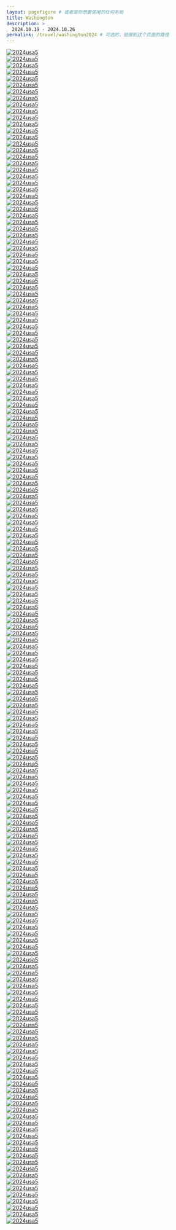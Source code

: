 ```yaml
---
layout: pagefigure # 或者是你想要使用的任何布局
title: Washington
description: >
  2024.10.19 - 2024.10.26
permalink: /travel/washington2024 # 可选的，链接到这个页面的路径
---
```


<div class="figure-grid">
<div class="figure-grid-sizer"></div>
<div class="figure-grid-item">
        <a href="https://hobbyfigure.rayleigh-lin.top/2024usa5/_RAY8441.webp" data-lightbox="roadtrip" class="image-link">
        <img class="lozad" 
             data-src="https://hobbyfigure.rayleigh-lin.top/2024usa5c/_RAY8441.webp"
             alt="2024usa5"/>
        </a>
</div>
<div class="figure-grid-item">
        <a href="https://hobbyfigure.rayleigh-lin.top/2024usa5/_RAY8465.webp" data-lightbox="roadtrip" class="image-link">
        <img class="lozad" 
             data-src="https://hobbyfigure.rayleigh-lin.top/2024usa5c/_RAY8465.webp"
             alt="2024usa5"/>
        </a>
</div>
<div class="figure-grid-item">
        <a href="https://hobbyfigure.rayleigh-lin.top/2024usa5/_RAY8468.webp" data-lightbox="roadtrip" class="image-link">
        <img class="lozad" 
             data-src="https://hobbyfigure.rayleigh-lin.top/2024usa5c/_RAY8468.webp"
             alt="2024usa5"/>
        </a>
</div>
<div class="figure-grid-item">
        <a href="https://hobbyfigure.rayleigh-lin.top/2024usa5/_RAY8469.webp" data-lightbox="roadtrip" class="image-link">
        <img class="lozad" 
             data-src="https://hobbyfigure.rayleigh-lin.top/2024usa5c/_RAY8469.webp"
             alt="2024usa5"/>
        </a>
</div>
<div class="figure-grid-item">
        <a href="https://hobbyfigure.rayleigh-lin.top/2024usa5/_RAY8487.webp" data-lightbox="roadtrip" class="image-link">
        <img class="lozad" 
             data-src="https://hobbyfigure.rayleigh-lin.top/2024usa5c/_RAY8487.webp"
             alt="2024usa5"/>
        </a>
</div>
<div class="figure-grid-item">
        <a href="https://hobbyfigure.rayleigh-lin.top/2024usa5/_RAY8491.webp" data-lightbox="roadtrip" class="image-link">
        <img class="lozad" 
             data-src="https://hobbyfigure.rayleigh-lin.top/2024usa5c/_RAY8491.webp"
             alt="2024usa5"/>
        </a>
</div>
<div class="figure-grid-item">
        <a href="https://hobbyfigure.rayleigh-lin.top/2024usa5/_RAY8496.webp" data-lightbox="roadtrip" class="image-link">
        <img class="lozad" 
             data-src="https://hobbyfigure.rayleigh-lin.top/2024usa5c/_RAY8496.webp"
             alt="2024usa5"/>
        </a>
</div>
<div class="figure-grid-item">
        <a href="https://hobbyfigure.rayleigh-lin.top/2024usa5/_RAY8509.webp" data-lightbox="roadtrip" class="image-link">
        <img class="lozad" 
             data-src="https://hobbyfigure.rayleigh-lin.top/2024usa5c/_RAY8509.webp"
             alt="2024usa5"/>
        </a>
</div>
<div class="figure-grid-item">
        <a href="https://hobbyfigure.rayleigh-lin.top/2024usa5/_RAY8521.webp" data-lightbox="roadtrip" class="image-link">
        <img class="lozad" 
             data-src="https://hobbyfigure.rayleigh-lin.top/2024usa5c/_RAY8521.webp"
             alt="2024usa5"/>
        </a>
</div>
<div class="figure-grid-item">
        <a href="https://hobbyfigure.rayleigh-lin.top/2024usa5/_RAY8522.webp" data-lightbox="roadtrip" class="image-link">
        <img class="lozad" 
             data-src="https://hobbyfigure.rayleigh-lin.top/2024usa5c/_RAY8522.webp"
             alt="2024usa5"/>
        </a>
</div>
<div class="figure-grid-item">
        <a href="https://hobbyfigure.rayleigh-lin.top/2024usa5/_RAY8531.webp" data-lightbox="roadtrip" class="image-link">
        <img class="lozad" 
             data-src="https://hobbyfigure.rayleigh-lin.top/2024usa5c/_RAY8531.webp"
             alt="2024usa5"/>
        </a>
</div>
<div class="figure-grid-item">
        <a href="https://hobbyfigure.rayleigh-lin.top/2024usa5/_RAY8539.webp" data-lightbox="roadtrip" class="image-link">
        <img class="lozad" 
             data-src="https://hobbyfigure.rayleigh-lin.top/2024usa5c/_RAY8539.webp"
             alt="2024usa5"/>
        </a>
</div>
<div class="figure-grid-item">
        <a href="https://hobbyfigure.rayleigh-lin.top/2024usa5/_RAY8540.webp" data-lightbox="roadtrip" class="image-link">
        <img class="lozad" 
             data-src="https://hobbyfigure.rayleigh-lin.top/2024usa5c/_RAY8540.webp"
             alt="2024usa5"/>
        </a>
</div>
<div class="figure-grid-item">
        <a href="https://hobbyfigure.rayleigh-lin.top/2024usa5/_RAY8548.webp" data-lightbox="roadtrip" class="image-link">
        <img class="lozad" 
             data-src="https://hobbyfigure.rayleigh-lin.top/2024usa5c/_RAY8548.webp"
             alt="2024usa5"/>
        </a>
</div>
<div class="figure-grid-item">
        <a href="https://hobbyfigure.rayleigh-lin.top/2024usa5/_RAY8556.webp" data-lightbox="roadtrip" class="image-link">
        <img class="lozad" 
             data-src="https://hobbyfigure.rayleigh-lin.top/2024usa5c/_RAY8556.webp"
             alt="2024usa5"/>
        </a>
</div>
<div class="figure-grid-item">
        <a href="https://hobbyfigure.rayleigh-lin.top/2024usa5/_RAY8558.webp" data-lightbox="roadtrip" class="image-link">
        <img class="lozad" 
             data-src="https://hobbyfigure.rayleigh-lin.top/2024usa5c/_RAY8558.webp"
             alt="2024usa5"/>
        </a>
</div>
<div class="figure-grid-item">
        <a href="https://hobbyfigure.rayleigh-lin.top/2024usa5/_RAY8562.webp" data-lightbox="roadtrip" class="image-link">
        <img class="lozad" 
             data-src="https://hobbyfigure.rayleigh-lin.top/2024usa5c/_RAY8562.webp"
             alt="2024usa5"/>
        </a>
</div>
<div class="figure-grid-item">
        <a href="https://hobbyfigure.rayleigh-lin.top/2024usa5/_RAY8573.webp" data-lightbox="roadtrip" class="image-link">
        <img class="lozad" 
             data-src="https://hobbyfigure.rayleigh-lin.top/2024usa5c/_RAY8573.webp"
             alt="2024usa5"/>
        </a>
</div>
<div class="figure-grid-item">
        <a href="https://hobbyfigure.rayleigh-lin.top/2024usa5/_RAY8589.webp" data-lightbox="roadtrip" class="image-link">
        <img class="lozad" 
             data-src="https://hobbyfigure.rayleigh-lin.top/2024usa5c/_RAY8589.webp"
             alt="2024usa5"/>
        </a>
</div>
<div class="figure-grid-item">
        <a href="https://hobbyfigure.rayleigh-lin.top/2024usa5/_RAY8592.webp" data-lightbox="roadtrip" class="image-link">
        <img class="lozad" 
             data-src="https://hobbyfigure.rayleigh-lin.top/2024usa5c/_RAY8592.webp"
             alt="2024usa5"/>
        </a>
</div>
<div class="figure-grid-item">
        <a href="https://hobbyfigure.rayleigh-lin.top/2024usa5/_RAY8598.webp" data-lightbox="roadtrip" class="image-link">
        <img class="lozad" 
             data-src="https://hobbyfigure.rayleigh-lin.top/2024usa5c/_RAY8598.webp"
             alt="2024usa5"/>
        </a>
</div>
<div class="figure-grid-item">
        <a href="https://hobbyfigure.rayleigh-lin.top/2024usa5/_RAY8599.webp" data-lightbox="roadtrip" class="image-link">
        <img class="lozad" 
             data-src="https://hobbyfigure.rayleigh-lin.top/2024usa5c/_RAY8599.webp"
             alt="2024usa5"/>
        </a>
</div>
<div class="figure-grid-item">
        <a href="https://hobbyfigure.rayleigh-lin.top/2024usa5/_RAY8603.webp" data-lightbox="roadtrip" class="image-link">
        <img class="lozad" 
             data-src="https://hobbyfigure.rayleigh-lin.top/2024usa5c/_RAY8603.webp"
             alt="2024usa5"/>
        </a>
</div>
<div class="figure-grid-item">
        <a href="https://hobbyfigure.rayleigh-lin.top/2024usa5/_RAY8607.webp" data-lightbox="roadtrip" class="image-link">
        <img class="lozad" 
             data-src="https://hobbyfigure.rayleigh-lin.top/2024usa5c/_RAY8607.webp"
             alt="2024usa5"/>
        </a>
</div>
<div class="figure-grid-item">
        <a href="https://hobbyfigure.rayleigh-lin.top/2024usa5/_RAY8610.webp" data-lightbox="roadtrip" class="image-link">
        <img class="lozad" 
             data-src="https://hobbyfigure.rayleigh-lin.top/2024usa5c/_RAY8610.webp"
             alt="2024usa5"/>
        </a>
</div>
<div class="figure-grid-item">
        <a href="https://hobbyfigure.rayleigh-lin.top/2024usa5/_RAY8615.webp" data-lightbox="roadtrip" class="image-link">
        <img class="lozad" 
             data-src="https://hobbyfigure.rayleigh-lin.top/2024usa5c/_RAY8615.webp"
             alt="2024usa5"/>
        </a>
</div>
<div class="figure-grid-item">
        <a href="https://hobbyfigure.rayleigh-lin.top/2024usa5/_RAY8623.webp" data-lightbox="roadtrip" class="image-link">
        <img class="lozad" 
             data-src="https://hobbyfigure.rayleigh-lin.top/2024usa5c/_RAY8623.webp"
             alt="2024usa5"/>
        </a>
</div>
<div class="figure-grid-item">
        <a href="https://hobbyfigure.rayleigh-lin.top/2024usa5/_RAY8626.webp" data-lightbox="roadtrip" class="image-link">
        <img class="lozad" 
             data-src="https://hobbyfigure.rayleigh-lin.top/2024usa5c/_RAY8626.webp"
             alt="2024usa5"/>
        </a>
</div>
<div class="figure-grid-item">
        <a href="https://hobbyfigure.rayleigh-lin.top/2024usa5/_RAY8633.webp" data-lightbox="roadtrip" class="image-link">
        <img class="lozad" 
             data-src="https://hobbyfigure.rayleigh-lin.top/2024usa5c/_RAY8633.webp"
             alt="2024usa5"/>
        </a>
</div>
<div class="figure-grid-item">
        <a href="https://hobbyfigure.rayleigh-lin.top/2024usa5/_RAY8640.webp" data-lightbox="roadtrip" class="image-link">
        <img class="lozad" 
             data-src="https://hobbyfigure.rayleigh-lin.top/2024usa5c/_RAY8640.webp"
             alt="2024usa5"/>
        </a>
</div>
<div class="figure-grid-item">
        <a href="https://hobbyfigure.rayleigh-lin.top/2024usa5/_RAY8649.webp" data-lightbox="roadtrip" class="image-link">
        <img class="lozad" 
             data-src="https://hobbyfigure.rayleigh-lin.top/2024usa5c/_RAY8649.webp"
             alt="2024usa5"/>
        </a>
</div>
<div class="figure-grid-item">
        <a href="https://hobbyfigure.rayleigh-lin.top/2024usa5/_RAY8654.webp" data-lightbox="roadtrip" class="image-link">
        <img class="lozad" 
             data-src="https://hobbyfigure.rayleigh-lin.top/2024usa5c/_RAY8654.webp"
             alt="2024usa5"/>
        </a>
</div>
<div class="figure-grid-item">
        <a href="https://hobbyfigure.rayleigh-lin.top/2024usa5/_RAY8660.webp" data-lightbox="roadtrip" class="image-link">
        <img class="lozad" 
             data-src="https://hobbyfigure.rayleigh-lin.top/2024usa5c/_RAY8660.webp"
             alt="2024usa5"/>
        </a>
</div>
<div class="figure-grid-item">
        <a href="https://hobbyfigure.rayleigh-lin.top/2024usa5/_RAY8662.webp" data-lightbox="roadtrip" class="image-link">
        <img class="lozad" 
             data-src="https://hobbyfigure.rayleigh-lin.top/2024usa5c/_RAY8662.webp"
             alt="2024usa5"/>
        </a>
</div>
<div class="figure-grid-item">
        <a href="https://hobbyfigure.rayleigh-lin.top/2024usa5/_RAY8664.webp" data-lightbox="roadtrip" class="image-link">
        <img class="lozad" 
             data-src="https://hobbyfigure.rayleigh-lin.top/2024usa5c/_RAY8664.webp"
             alt="2024usa5"/>
        </a>
</div>
<div class="figure-grid-item">
        <a href="https://hobbyfigure.rayleigh-lin.top/2024usa5/_RAY8666.webp" data-lightbox="roadtrip" class="image-link">
        <img class="lozad" 
             data-src="https://hobbyfigure.rayleigh-lin.top/2024usa5c/_RAY8666.webp"
             alt="2024usa5"/>
        </a>
</div>
<div class="figure-grid-item">
        <a href="https://hobbyfigure.rayleigh-lin.top/2024usa5/_RAY8670.webp" data-lightbox="roadtrip" class="image-link">
        <img class="lozad" 
             data-src="https://hobbyfigure.rayleigh-lin.top/2024usa5c/_RAY8670.webp"
             alt="2024usa5"/>
        </a>
</div>
<div class="figure-grid-item">
        <a href="https://hobbyfigure.rayleigh-lin.top/2024usa5/_RAY8673.webp" data-lightbox="roadtrip" class="image-link">
        <img class="lozad" 
             data-src="https://hobbyfigure.rayleigh-lin.top/2024usa5c/_RAY8673.webp"
             alt="2024usa5"/>
        </a>
</div>
<div class="figure-grid-item">
        <a href="https://hobbyfigure.rayleigh-lin.top/2024usa5/_RAY8686.webp" data-lightbox="roadtrip" class="image-link">
        <img class="lozad" 
             data-src="https://hobbyfigure.rayleigh-lin.top/2024usa5c/_RAY8686.webp"
             alt="2024usa5"/>
        </a>
</div>
<div class="figure-grid-item">
        <a href="https://hobbyfigure.rayleigh-lin.top/2024usa5/_RAY8687-HDR.webp" data-lightbox="roadtrip" class="image-link">
        <img class="lozad" 
             data-src="https://hobbyfigure.rayleigh-lin.top/2024usa5c/_RAY8687-HDR.webp"
             alt="2024usa5"/>
        </a>
</div>
<div class="figure-grid-item">
        <a href="https://hobbyfigure.rayleigh-lin.top/2024usa5/_RAY8693-HDR.webp" data-lightbox="roadtrip" class="image-link">
        <img class="lozad" 
             data-src="https://hobbyfigure.rayleigh-lin.top/2024usa5c/_RAY8693-HDR.webp"
             alt="2024usa5"/>
        </a>
</div>
<div class="figure-grid-item">
        <a href="https://hobbyfigure.rayleigh-lin.top/2024usa5/_RAY8697.webp" data-lightbox="roadtrip" class="image-link">
        <img class="lozad" 
             data-src="https://hobbyfigure.rayleigh-lin.top/2024usa5c/_RAY8697.webp"
             alt="2024usa5"/>
        </a>
</div>
<div class="figure-grid-item">
        <a href="https://hobbyfigure.rayleigh-lin.top/2024usa5/_RAY8700.webp" data-lightbox="roadtrip" class="image-link">
        <img class="lozad" 
             data-src="https://hobbyfigure.rayleigh-lin.top/2024usa5c/_RAY8700.webp"
             alt="2024usa5"/>
        </a>
</div>
<div class="figure-grid-item">
        <a href="https://hobbyfigure.rayleigh-lin.top/2024usa5/_RAY8707.webp" data-lightbox="roadtrip" class="image-link">
        <img class="lozad" 
             data-src="https://hobbyfigure.rayleigh-lin.top/2024usa5c/_RAY8707.webp"
             alt="2024usa5"/>
        </a>
</div>
<div class="figure-grid-item">
        <a href="https://hobbyfigure.rayleigh-lin.top/2024usa5/_RAY8714.webp" data-lightbox="roadtrip" class="image-link">
        <img class="lozad" 
             data-src="https://hobbyfigure.rayleigh-lin.top/2024usa5c/_RAY8714.webp"
             alt="2024usa5"/>
        </a>
</div>
<div class="figure-grid-item">
        <a href="https://hobbyfigure.rayleigh-lin.top/2024usa5/_RAY8716.webp" data-lightbox="roadtrip" class="image-link">
        <img class="lozad" 
             data-src="https://hobbyfigure.rayleigh-lin.top/2024usa5c/_RAY8716.webp"
             alt="2024usa5"/>
        </a>
</div>
<div class="figure-grid-item">
        <a href="https://hobbyfigure.rayleigh-lin.top/2024usa5/_RAY8721.webp" data-lightbox="roadtrip" class="image-link">
        <img class="lozad" 
             data-src="https://hobbyfigure.rayleigh-lin.top/2024usa5c/_RAY8721.webp"
             alt="2024usa5"/>
        </a>
</div>
<div class="figure-grid-item">
        <a href="https://hobbyfigure.rayleigh-lin.top/2024usa5/_RAY8725.webp" data-lightbox="roadtrip" class="image-link">
        <img class="lozad" 
             data-src="https://hobbyfigure.rayleigh-lin.top/2024usa5c/_RAY8725.webp"
             alt="2024usa5"/>
        </a>
</div>
<div class="figure-grid-item">
        <a href="https://hobbyfigure.rayleigh-lin.top/2024usa5/_RAY8727-HDR.webp" data-lightbox="roadtrip" class="image-link">
        <img class="lozad" 
             data-src="https://hobbyfigure.rayleigh-lin.top/2024usa5c/_RAY8727-HDR.webp"
             alt="2024usa5"/>
        </a>
</div>
<div class="figure-grid-item">
        <a href="https://hobbyfigure.rayleigh-lin.top/2024usa5/_RAY8733.webp" data-lightbox="roadtrip" class="image-link">
        <img class="lozad" 
             data-src="https://hobbyfigure.rayleigh-lin.top/2024usa5c/_RAY8733.webp"
             alt="2024usa5"/>
        </a>
</div>
<div class="figure-grid-item">
        <a href="https://hobbyfigure.rayleigh-lin.top/2024usa5/_RAY8737.webp" data-lightbox="roadtrip" class="image-link">
        <img class="lozad" 
             data-src="https://hobbyfigure.rayleigh-lin.top/2024usa5c/_RAY8737.webp"
             alt="2024usa5"/>
        </a>
</div>
<div class="figure-grid-item">
        <a href="https://hobbyfigure.rayleigh-lin.top/2024usa5/_RAY8747.webp" data-lightbox="roadtrip" class="image-link">
        <img class="lozad" 
             data-src="https://hobbyfigure.rayleigh-lin.top/2024usa5c/_RAY8747.webp"
             alt="2024usa5"/>
        </a>
</div>
<div class="figure-grid-item">
        <a href="https://hobbyfigure.rayleigh-lin.top/2024usa5/_RAY8751.webp" data-lightbox="roadtrip" class="image-link">
        <img class="lozad" 
             data-src="https://hobbyfigure.rayleigh-lin.top/2024usa5c/_RAY8751.webp"
             alt="2024usa5"/>
        </a>
</div>
<div class="figure-grid-item">
        <a href="https://hobbyfigure.rayleigh-lin.top/2024usa5/_RAY8769.webp" data-lightbox="roadtrip" class="image-link">
        <img class="lozad" 
             data-src="https://hobbyfigure.rayleigh-lin.top/2024usa5c/_RAY8769.webp"
             alt="2024usa5"/>
        </a>
</div>
<div class="figure-grid-item">
        <a href="https://hobbyfigure.rayleigh-lin.top/2024usa5/_RAY8771.webp" data-lightbox="roadtrip" class="image-link">
        <img class="lozad" 
             data-src="https://hobbyfigure.rayleigh-lin.top/2024usa5c/_RAY8771.webp"
             alt="2024usa5"/>
        </a>
</div>
<div class="figure-grid-item">
        <a href="https://hobbyfigure.rayleigh-lin.top/2024usa5/_RAY8785-HDR.webp" data-lightbox="roadtrip" class="image-link">
        <img class="lozad" 
             data-src="https://hobbyfigure.rayleigh-lin.top/2024usa5c/_RAY8785-HDR.webp"
             alt="2024usa5"/>
        </a>
</div>
<div class="figure-grid-item">
        <a href="https://hobbyfigure.rayleigh-lin.top/2024usa5/_RAY8788-HDR.webp" data-lightbox="roadtrip" class="image-link">
        <img class="lozad" 
             data-src="https://hobbyfigure.rayleigh-lin.top/2024usa5c/_RAY8788-HDR.webp"
             alt="2024usa5"/>
        </a>
</div>
<div class="figure-grid-item">
        <a href="https://hobbyfigure.rayleigh-lin.top/2024usa5/_RAY8797.webp" data-lightbox="roadtrip" class="image-link">
        <img class="lozad" 
             data-src="https://hobbyfigure.rayleigh-lin.top/2024usa5c/_RAY8797.webp"
             alt="2024usa5"/>
        </a>
</div>
<div class="figure-grid-item">
        <a href="https://hobbyfigure.rayleigh-lin.top/2024usa5/_RAY8803.webp" data-lightbox="roadtrip" class="image-link">
        <img class="lozad" 
             data-src="https://hobbyfigure.rayleigh-lin.top/2024usa5c/_RAY8803.webp"
             alt="2024usa5"/>
        </a>
</div>
<div class="figure-grid-item">
        <a href="https://hobbyfigure.rayleigh-lin.top/2024usa5/_RAY8807.webp" data-lightbox="roadtrip" class="image-link">
        <img class="lozad" 
             data-src="https://hobbyfigure.rayleigh-lin.top/2024usa5c/_RAY8807.webp"
             alt="2024usa5"/>
        </a>
</div>
<div class="figure-grid-item">
        <a href="https://hobbyfigure.rayleigh-lin.top/2024usa5/_RAY8809.webp" data-lightbox="roadtrip" class="image-link">
        <img class="lozad" 
             data-src="https://hobbyfigure.rayleigh-lin.top/2024usa5c/_RAY8809.webp"
             alt="2024usa5"/>
        </a>
</div>
<div class="figure-grid-item">
        <a href="https://hobbyfigure.rayleigh-lin.top/2024usa5/_RAY8812.webp" data-lightbox="roadtrip" class="image-link">
        <img class="lozad" 
             data-src="https://hobbyfigure.rayleigh-lin.top/2024usa5c/_RAY8812.webp"
             alt="2024usa5"/>
        </a>
</div>
<div class="figure-grid-item">
        <a href="https://hobbyfigure.rayleigh-lin.top/2024usa5/_RAY8823.webp" data-lightbox="roadtrip" class="image-link">
        <img class="lozad" 
             data-src="https://hobbyfigure.rayleigh-lin.top/2024usa5c/_RAY8823.webp"
             alt="2024usa5"/>
        </a>
</div>
<div class="figure-grid-item">
        <a href="https://hobbyfigure.rayleigh-lin.top/2024usa5/_RAY8824.webp" data-lightbox="roadtrip" class="image-link">
        <img class="lozad" 
             data-src="https://hobbyfigure.rayleigh-lin.top/2024usa5c/_RAY8824.webp"
             alt="2024usa5"/>
        </a>
</div>
<div class="figure-grid-item">
        <a href="https://hobbyfigure.rayleigh-lin.top/2024usa5/_RAY8826.webp" data-lightbox="roadtrip" class="image-link">
        <img class="lozad" 
             data-src="https://hobbyfigure.rayleigh-lin.top/2024usa5c/_RAY8826.webp"
             alt="2024usa5"/>
        </a>
</div>
<div class="figure-grid-item">
        <a href="https://hobbyfigure.rayleigh-lin.top/2024usa5/_RAY8829.webp" data-lightbox="roadtrip" class="image-link">
        <img class="lozad" 
             data-src="https://hobbyfigure.rayleigh-lin.top/2024usa5c/_RAY8829.webp"
             alt="2024usa5"/>
        </a>
</div>
<div class="figure-grid-item">
        <a href="https://hobbyfigure.rayleigh-lin.top/2024usa5/_RAY8830.webp" data-lightbox="roadtrip" class="image-link">
        <img class="lozad" 
             data-src="https://hobbyfigure.rayleigh-lin.top/2024usa5c/_RAY8830.webp"
             alt="2024usa5"/>
        </a>
</div>
<div class="figure-grid-item">
        <a href="https://hobbyfigure.rayleigh-lin.top/2024usa5/_RAY8832.webp" data-lightbox="roadtrip" class="image-link">
        <img class="lozad" 
             data-src="https://hobbyfigure.rayleigh-lin.top/2024usa5c/_RAY8832.webp"
             alt="2024usa5"/>
        </a>
</div>
<div class="figure-grid-item">
        <a href="https://hobbyfigure.rayleigh-lin.top/2024usa5/_RAY8836.webp" data-lightbox="roadtrip" class="image-link">
        <img class="lozad" 
             data-src="https://hobbyfigure.rayleigh-lin.top/2024usa5c/_RAY8836.webp"
             alt="2024usa5"/>
        </a>
</div>
<div class="figure-grid-item">
        <a href="https://hobbyfigure.rayleigh-lin.top/2024usa5/_RAY8841.webp" data-lightbox="roadtrip" class="image-link">
        <img class="lozad" 
             data-src="https://hobbyfigure.rayleigh-lin.top/2024usa5c/_RAY8841.webp"
             alt="2024usa5"/>
        </a>
</div>
<div class="figure-grid-item">
        <a href="https://hobbyfigure.rayleigh-lin.top/2024usa5/_RAY8845.webp" data-lightbox="roadtrip" class="image-link">
        <img class="lozad" 
             data-src="https://hobbyfigure.rayleigh-lin.top/2024usa5c/_RAY8845.webp"
             alt="2024usa5"/>
        </a>
</div>
<div class="figure-grid-item">
        <a href="https://hobbyfigure.rayleigh-lin.top/2024usa5/_RAY8848.webp" data-lightbox="roadtrip" class="image-link">
        <img class="lozad" 
             data-src="https://hobbyfigure.rayleigh-lin.top/2024usa5c/_RAY8848.webp"
             alt="2024usa5"/>
        </a>
</div>
<div class="figure-grid-item">
        <a href="https://hobbyfigure.rayleigh-lin.top/2024usa5/_RAY8852.webp" data-lightbox="roadtrip" class="image-link">
        <img class="lozad" 
             data-src="https://hobbyfigure.rayleigh-lin.top/2024usa5c/_RAY8852.webp"
             alt="2024usa5"/>
        </a>
</div>
<div class="figure-grid-item">
        <a href="https://hobbyfigure.rayleigh-lin.top/2024usa5/_RAY8856.webp" data-lightbox="roadtrip" class="image-link">
        <img class="lozad" 
             data-src="https://hobbyfigure.rayleigh-lin.top/2024usa5c/_RAY8856.webp"
             alt="2024usa5"/>
        </a>
</div>
<div class="figure-grid-item">
        <a href="https://hobbyfigure.rayleigh-lin.top/2024usa5/_RAY8864.webp" data-lightbox="roadtrip" class="image-link">
        <img class="lozad" 
             data-src="https://hobbyfigure.rayleigh-lin.top/2024usa5c/_RAY8864.webp"
             alt="2024usa5"/>
        </a>
</div>
<div class="figure-grid-item">
        <a href="https://hobbyfigure.rayleigh-lin.top/2024usa5/_RAY8870.webp" data-lightbox="roadtrip" class="image-link">
        <img class="lozad" 
             data-src="https://hobbyfigure.rayleigh-lin.top/2024usa5c/_RAY8870.webp"
             alt="2024usa5"/>
        </a>
</div>
<div class="figure-grid-item">
        <a href="https://hobbyfigure.rayleigh-lin.top/2024usa5/_RAY8878.webp" data-lightbox="roadtrip" class="image-link">
        <img class="lozad" 
             data-src="https://hobbyfigure.rayleigh-lin.top/2024usa5c/_RAY8878.webp"
             alt="2024usa5"/>
        </a>
</div>
<div class="figure-grid-item">
        <a href="https://hobbyfigure.rayleigh-lin.top/2024usa5/_RAY8880.webp" data-lightbox="roadtrip" class="image-link">
        <img class="lozad" 
             data-src="https://hobbyfigure.rayleigh-lin.top/2024usa5c/_RAY8880.webp"
             alt="2024usa5"/>
        </a>
</div>
<div class="figure-grid-item">
        <a href="https://hobbyfigure.rayleigh-lin.top/2024usa5/_RAY8882.webp" data-lightbox="roadtrip" class="image-link">
        <img class="lozad" 
             data-src="https://hobbyfigure.rayleigh-lin.top/2024usa5c/_RAY8882.webp"
             alt="2024usa5"/>
        </a>
</div>
<div class="figure-grid-item">
        <a href="https://hobbyfigure.rayleigh-lin.top/2024usa5/_RAY8883.webp" data-lightbox="roadtrip" class="image-link">
        <img class="lozad" 
             data-src="https://hobbyfigure.rayleigh-lin.top/2024usa5c/_RAY8883.webp"
             alt="2024usa5"/>
        </a>
</div>
<div class="figure-grid-item">
        <a href="https://hobbyfigure.rayleigh-lin.top/2024usa5/_RAY8885.webp" data-lightbox="roadtrip" class="image-link">
        <img class="lozad" 
             data-src="https://hobbyfigure.rayleigh-lin.top/2024usa5c/_RAY8885.webp"
             alt="2024usa5"/>
        </a>
</div>
<div class="figure-grid-item">
        <a href="https://hobbyfigure.rayleigh-lin.top/2024usa5/_RAY8887.webp" data-lightbox="roadtrip" class="image-link">
        <img class="lozad" 
             data-src="https://hobbyfigure.rayleigh-lin.top/2024usa5c/_RAY8887.webp"
             alt="2024usa5"/>
        </a>
</div>
<div class="figure-grid-item">
        <a href="https://hobbyfigure.rayleigh-lin.top/2024usa5/_RAY8889.webp" data-lightbox="roadtrip" class="image-link">
        <img class="lozad" 
             data-src="https://hobbyfigure.rayleigh-lin.top/2024usa5c/_RAY8889.webp"
             alt="2024usa5"/>
        </a>
</div>
<div class="figure-grid-item">
        <a href="https://hobbyfigure.rayleigh-lin.top/2024usa5/_RAY8893.webp" data-lightbox="roadtrip" class="image-link">
        <img class="lozad" 
             data-src="https://hobbyfigure.rayleigh-lin.top/2024usa5c/_RAY8893.webp"
             alt="2024usa5"/>
        </a>
</div>
<div class="figure-grid-item">
        <a href="https://hobbyfigure.rayleigh-lin.top/2024usa5/_RAY8899.webp" data-lightbox="roadtrip" class="image-link">
        <img class="lozad" 
             data-src="https://hobbyfigure.rayleigh-lin.top/2024usa5c/_RAY8899.webp"
             alt="2024usa5"/>
        </a>
</div>
<div class="figure-grid-item">
        <a href="https://hobbyfigure.rayleigh-lin.top/2024usa5/_RAY8901.webp" data-lightbox="roadtrip" class="image-link">
        <img class="lozad" 
             data-src="https://hobbyfigure.rayleigh-lin.top/2024usa5c/_RAY8901.webp"
             alt="2024usa5"/>
        </a>
</div>
<div class="figure-grid-item">
        <a href="https://hobbyfigure.rayleigh-lin.top/2024usa5/_RAY8909.webp" data-lightbox="roadtrip" class="image-link">
        <img class="lozad" 
             data-src="https://hobbyfigure.rayleigh-lin.top/2024usa5c/_RAY8909.webp"
             alt="2024usa5"/>
        </a>
</div>
<div class="figure-grid-item">
        <a href="https://hobbyfigure.rayleigh-lin.top/2024usa5/_RAY8912.webp" data-lightbox="roadtrip" class="image-link">
        <img class="lozad" 
             data-src="https://hobbyfigure.rayleigh-lin.top/2024usa5c/_RAY8912.webp"
             alt="2024usa5"/>
        </a>
</div>
<div class="figure-grid-item">
        <a href="https://hobbyfigure.rayleigh-lin.top/2024usa5/_RAY8916.webp" data-lightbox="roadtrip" class="image-link">
        <img class="lozad" 
             data-src="https://hobbyfigure.rayleigh-lin.top/2024usa5c/_RAY8916.webp"
             alt="2024usa5"/>
        </a>
</div>
<div class="figure-grid-item">
        <a href="https://hobbyfigure.rayleigh-lin.top/2024usa5/_RAY8931.webp" data-lightbox="roadtrip" class="image-link">
        <img class="lozad" 
             data-src="https://hobbyfigure.rayleigh-lin.top/2024usa5c/_RAY8931.webp"
             alt="2024usa5"/>
        </a>
</div>
<div class="figure-grid-item">
        <a href="https://hobbyfigure.rayleigh-lin.top/2024usa5/_RAY8933.webp" data-lightbox="roadtrip" class="image-link">
        <img class="lozad" 
             data-src="https://hobbyfigure.rayleigh-lin.top/2024usa5c/_RAY8933.webp"
             alt="2024usa5"/>
        </a>
</div>
<div class="figure-grid-item">
        <a href="https://hobbyfigure.rayleigh-lin.top/2024usa5/_RAY8940.webp" data-lightbox="roadtrip" class="image-link">
        <img class="lozad" 
             data-src="https://hobbyfigure.rayleigh-lin.top/2024usa5c/_RAY8940.webp"
             alt="2024usa5"/>
        </a>
</div>
<div class="figure-grid-item">
        <a href="https://hobbyfigure.rayleigh-lin.top/2024usa5/_RAY8944.webp" data-lightbox="roadtrip" class="image-link">
        <img class="lozad" 
             data-src="https://hobbyfigure.rayleigh-lin.top/2024usa5c/_RAY8944.webp"
             alt="2024usa5"/>
        </a>
</div>
<div class="figure-grid-item">
        <a href="https://hobbyfigure.rayleigh-lin.top/2024usa5/_RAY8955.webp" data-lightbox="roadtrip" class="image-link">
        <img class="lozad" 
             data-src="https://hobbyfigure.rayleigh-lin.top/2024usa5c/_RAY8955.webp"
             alt="2024usa5"/>
        </a>
</div>
<div class="figure-grid-item">
        <a href="https://hobbyfigure.rayleigh-lin.top/2024usa5/_RAY8956-HDR.webp" data-lightbox="roadtrip" class="image-link">
        <img class="lozad" 
             data-src="https://hobbyfigure.rayleigh-lin.top/2024usa5c/_RAY8956-HDR.webp"
             alt="2024usa5"/>
        </a>
</div>
<div class="figure-grid-item">
        <a href="https://hobbyfigure.rayleigh-lin.top/2024usa5/_RAY8959-HDR.webp" data-lightbox="roadtrip" class="image-link">
        <img class="lozad" 
             data-src="https://hobbyfigure.rayleigh-lin.top/2024usa5c/_RAY8959-HDR.webp"
             alt="2024usa5"/>
        </a>
</div>
<div class="figure-grid-item">
        <a href="https://hobbyfigure.rayleigh-lin.top/2024usa5/_RAY8962-HDR.webp" data-lightbox="roadtrip" class="image-link">
        <img class="lozad" 
             data-src="https://hobbyfigure.rayleigh-lin.top/2024usa5c/_RAY8962-HDR.webp"
             alt="2024usa5"/>
        </a>
</div>
<div class="figure-grid-item">
        <a href="https://hobbyfigure.rayleigh-lin.top/2024usa5/_RAY8985.webp" data-lightbox="roadtrip" class="image-link">
        <img class="lozad" 
             data-src="https://hobbyfigure.rayleigh-lin.top/2024usa5c/_RAY8985.webp"
             alt="2024usa5"/>
        </a>
</div>
<div class="figure-grid-item">
        <a href="https://hobbyfigure.rayleigh-lin.top/2024usa5/_RAY8990.webp" data-lightbox="roadtrip" class="image-link">
        <img class="lozad" 
             data-src="https://hobbyfigure.rayleigh-lin.top/2024usa5c/_RAY8990.webp"
             alt="2024usa5"/>
        </a>
</div>
<div class="figure-grid-item">
        <a href="https://hobbyfigure.rayleigh-lin.top/2024usa5/_RAY8991.webp" data-lightbox="roadtrip" class="image-link">
        <img class="lozad" 
             data-src="https://hobbyfigure.rayleigh-lin.top/2024usa5c/_RAY8991.webp"
             alt="2024usa5"/>
        </a>
</div>
<div class="figure-grid-item">
        <a href="https://hobbyfigure.rayleigh-lin.top/2024usa5/_RAY8996.webp" data-lightbox="roadtrip" class="image-link">
        <img class="lozad" 
             data-src="https://hobbyfigure.rayleigh-lin.top/2024usa5c/_RAY8996.webp"
             alt="2024usa5"/>
        </a>
</div>
<div class="figure-grid-item">
        <a href="https://hobbyfigure.rayleigh-lin.top/2024usa5/_RAY8999.webp" data-lightbox="roadtrip" class="image-link">
        <img class="lozad" 
             data-src="https://hobbyfigure.rayleigh-lin.top/2024usa5c/_RAY8999.webp"
             alt="2024usa5"/>
        </a>
</div>
<div class="figure-grid-item">
        <a href="https://hobbyfigure.rayleigh-lin.top/2024usa5/_RAY9000.webp" data-lightbox="roadtrip" class="image-link">
        <img class="lozad" 
             data-src="https://hobbyfigure.rayleigh-lin.top/2024usa5c/_RAY9000.webp"
             alt="2024usa5"/>
        </a>
</div>
<div class="figure-grid-item">
        <a href="https://hobbyfigure.rayleigh-lin.top/2024usa5/_RAY9002.webp" data-lightbox="roadtrip" class="image-link">
        <img class="lozad" 
             data-src="https://hobbyfigure.rayleigh-lin.top/2024usa5c/_RAY9002.webp"
             alt="2024usa5"/>
        </a>
</div>
<div class="figure-grid-item">
        <a href="https://hobbyfigure.rayleigh-lin.top/2024usa5/_RAY9006.webp" data-lightbox="roadtrip" class="image-link">
        <img class="lozad" 
             data-src="https://hobbyfigure.rayleigh-lin.top/2024usa5c/_RAY9006.webp"
             alt="2024usa5"/>
        </a>
</div>
<div class="figure-grid-item">
        <a href="https://hobbyfigure.rayleigh-lin.top/2024usa5/_RAY9009.webp" data-lightbox="roadtrip" class="image-link">
        <img class="lozad" 
             data-src="https://hobbyfigure.rayleigh-lin.top/2024usa5c/_RAY9009.webp"
             alt="2024usa5"/>
        </a>
</div>
<div class="figure-grid-item">
        <a href="https://hobbyfigure.rayleigh-lin.top/2024usa5/_RAY9010.webp" data-lightbox="roadtrip" class="image-link">
        <img class="lozad" 
             data-src="https://hobbyfigure.rayleigh-lin.top/2024usa5c/_RAY9010.webp"
             alt="2024usa5"/>
        </a>
</div>
<div class="figure-grid-item">
        <a href="https://hobbyfigure.rayleigh-lin.top/2024usa5/_RAY9017.webp" data-lightbox="roadtrip" class="image-link">
        <img class="lozad" 
             data-src="https://hobbyfigure.rayleigh-lin.top/2024usa5c/_RAY9017.webp"
             alt="2024usa5"/>
        </a>
</div>
<div class="figure-grid-item">
        <a href="https://hobbyfigure.rayleigh-lin.top/2024usa5/_RAY9020.webp" data-lightbox="roadtrip" class="image-link">
        <img class="lozad" 
             data-src="https://hobbyfigure.rayleigh-lin.top/2024usa5c/_RAY9020.webp"
             alt="2024usa5"/>
        </a>
</div>
<div class="figure-grid-item">
        <a href="https://hobbyfigure.rayleigh-lin.top/2024usa5/_RAY9024.webp" data-lightbox="roadtrip" class="image-link">
        <img class="lozad" 
             data-src="https://hobbyfigure.rayleigh-lin.top/2024usa5c/_RAY9024.webp"
             alt="2024usa5"/>
        </a>
</div>
<div class="figure-grid-item">
        <a href="https://hobbyfigure.rayleigh-lin.top/2024usa5/_RAY9031.webp" data-lightbox="roadtrip" class="image-link">
        <img class="lozad" 
             data-src="https://hobbyfigure.rayleigh-lin.top/2024usa5c/_RAY9031.webp"
             alt="2024usa5"/>
        </a>
</div>
<div class="figure-grid-item">
        <a href="https://hobbyfigure.rayleigh-lin.top/2024usa5/_RAY9034.webp" data-lightbox="roadtrip" class="image-link">
        <img class="lozad" 
             data-src="https://hobbyfigure.rayleigh-lin.top/2024usa5c/_RAY9034.webp"
             alt="2024usa5"/>
        </a>
</div>
<div class="figure-grid-item">
        <a href="https://hobbyfigure.rayleigh-lin.top/2024usa5/_RAY9039.webp" data-lightbox="roadtrip" class="image-link">
        <img class="lozad" 
             data-src="https://hobbyfigure.rayleigh-lin.top/2024usa5c/_RAY9039.webp"
             alt="2024usa5"/>
        </a>
</div>
<div class="figure-grid-item">
        <a href="https://hobbyfigure.rayleigh-lin.top/2024usa5/_RAY9042.webp" data-lightbox="roadtrip" class="image-link">
        <img class="lozad" 
             data-src="https://hobbyfigure.rayleigh-lin.top/2024usa5c/_RAY9042.webp"
             alt="2024usa5"/>
        </a>
</div>
<div class="figure-grid-item">
        <a href="https://hobbyfigure.rayleigh-lin.top/2024usa5/_RAY9051.webp" data-lightbox="roadtrip" class="image-link">
        <img class="lozad" 
             data-src="https://hobbyfigure.rayleigh-lin.top/2024usa5c/_RAY9051.webp"
             alt="2024usa5"/>
        </a>
</div>
<div class="figure-grid-item">
        <a href="https://hobbyfigure.rayleigh-lin.top/2024usa5/_RAY9053.webp" data-lightbox="roadtrip" class="image-link">
        <img class="lozad" 
             data-src="https://hobbyfigure.rayleigh-lin.top/2024usa5c/_RAY9053.webp"
             alt="2024usa5"/>
        </a>
</div>
<div class="figure-grid-item">
        <a href="https://hobbyfigure.rayleigh-lin.top/2024usa5/_RAY9059-HDR.webp" data-lightbox="roadtrip" class="image-link">
        <img class="lozad" 
             data-src="https://hobbyfigure.rayleigh-lin.top/2024usa5c/_RAY9059-HDR.webp"
             alt="2024usa5"/>
        </a>
</div>
<div class="figure-grid-item">
        <a href="https://hobbyfigure.rayleigh-lin.top/2024usa5/_RAY9059.webp" data-lightbox="roadtrip" class="image-link">
        <img class="lozad" 
             data-src="https://hobbyfigure.rayleigh-lin.top/2024usa5c/_RAY9059.webp"
             alt="2024usa5"/>
        </a>
</div>
<div class="figure-grid-item">
        <a href="https://hobbyfigure.rayleigh-lin.top/2024usa5/_RAY9060.webp" data-lightbox="roadtrip" class="image-link">
        <img class="lozad" 
             data-src="https://hobbyfigure.rayleigh-lin.top/2024usa5c/_RAY9060.webp"
             alt="2024usa5"/>
        </a>
</div>
<div class="figure-grid-item">
        <a href="https://hobbyfigure.rayleigh-lin.top/2024usa5/_RAY9061.webp" data-lightbox="roadtrip" class="image-link">
        <img class="lozad" 
             data-src="https://hobbyfigure.rayleigh-lin.top/2024usa5c/_RAY9061.webp"
             alt="2024usa5"/>
        </a>
</div>
<div class="figure-grid-item">
        <a href="https://hobbyfigure.rayleigh-lin.top/2024usa5/_RAY9062.webp" data-lightbox="roadtrip" class="image-link">
        <img class="lozad" 
             data-src="https://hobbyfigure.rayleigh-lin.top/2024usa5c/_RAY9062.webp"
             alt="2024usa5"/>
        </a>
</div>
<div class="figure-grid-item">
        <a href="https://hobbyfigure.rayleigh-lin.top/2024usa5/_RAY9073-HDR.webp" data-lightbox="roadtrip" class="image-link">
        <img class="lozad" 
             data-src="https://hobbyfigure.rayleigh-lin.top/2024usa5c/_RAY9073-HDR.webp"
             alt="2024usa5"/>
        </a>
</div>
<div class="figure-grid-item">
        <a href="https://hobbyfigure.rayleigh-lin.top/2024usa5/_RAY9078-HDR.webp" data-lightbox="roadtrip" class="image-link">
        <img class="lozad" 
             data-src="https://hobbyfigure.rayleigh-lin.top/2024usa5c/_RAY9078-HDR.webp"
             alt="2024usa5"/>
        </a>
</div>
<div class="figure-grid-item">
        <a href="https://hobbyfigure.rayleigh-lin.top/2024usa5/_RAY9081.webp" data-lightbox="roadtrip" class="image-link">
        <img class="lozad" 
             data-src="https://hobbyfigure.rayleigh-lin.top/2024usa5c/_RAY9081.webp"
             alt="2024usa5"/>
        </a>
</div>
<div class="figure-grid-item">
        <a href="https://hobbyfigure.rayleigh-lin.top/2024usa5/_RAY9082.webp" data-lightbox="roadtrip" class="image-link">
        <img class="lozad" 
             data-src="https://hobbyfigure.rayleigh-lin.top/2024usa5c/_RAY9082.webp"
             alt="2024usa5"/>
        </a>
</div>
<div class="figure-grid-item">
        <a href="https://hobbyfigure.rayleigh-lin.top/2024usa5/_RAY9090.webp" data-lightbox="roadtrip" class="image-link">
        <img class="lozad" 
             data-src="https://hobbyfigure.rayleigh-lin.top/2024usa5c/_RAY9090.webp"
             alt="2024usa5"/>
        </a>
</div>
<div class="figure-grid-item">
        <a href="https://hobbyfigure.rayleigh-lin.top/2024usa5/_RAY9092.webp" data-lightbox="roadtrip" class="image-link">
        <img class="lozad" 
             data-src="https://hobbyfigure.rayleigh-lin.top/2024usa5c/_RAY9092.webp"
             alt="2024usa5"/>
        </a>
</div>
<div class="figure-grid-item">
        <a href="https://hobbyfigure.rayleigh-lin.top/2024usa5/_RAY9094.webp" data-lightbox="roadtrip" class="image-link">
        <img class="lozad" 
             data-src="https://hobbyfigure.rayleigh-lin.top/2024usa5c/_RAY9094.webp"
             alt="2024usa5"/>
        </a>
</div>
<div class="figure-grid-item">
        <a href="https://hobbyfigure.rayleigh-lin.top/2024usa5/_RAY9129.webp" data-lightbox="roadtrip" class="image-link">
        <img class="lozad" 
             data-src="https://hobbyfigure.rayleigh-lin.top/2024usa5c/_RAY9129.webp"
             alt="2024usa5"/>
        </a>
</div>
<div class="figure-grid-item">
        <a href="https://hobbyfigure.rayleigh-lin.top/2024usa5/_RAY9131.webp" data-lightbox="roadtrip" class="image-link">
        <img class="lozad" 
             data-src="https://hobbyfigure.rayleigh-lin.top/2024usa5c/_RAY9131.webp"
             alt="2024usa5"/>
        </a>
</div>
<div class="figure-grid-item">
        <a href="https://hobbyfigure.rayleigh-lin.top/2024usa5/_RAY9133.webp" data-lightbox="roadtrip" class="image-link">
        <img class="lozad" 
             data-src="https://hobbyfigure.rayleigh-lin.top/2024usa5c/_RAY9133.webp"
             alt="2024usa5"/>
        </a>
</div>
<div class="figure-grid-item">
        <a href="https://hobbyfigure.rayleigh-lin.top/2024usa5/_RAY9136.webp" data-lightbox="roadtrip" class="image-link">
        <img class="lozad" 
             data-src="https://hobbyfigure.rayleigh-lin.top/2024usa5c/_RAY9136.webp"
             alt="2024usa5"/>
        </a>
</div>
<div class="figure-grid-item">
        <a href="https://hobbyfigure.rayleigh-lin.top/2024usa5/_RAY9145.webp" data-lightbox="roadtrip" class="image-link">
        <img class="lozad" 
             data-src="https://hobbyfigure.rayleigh-lin.top/2024usa5c/_RAY9145.webp"
             alt="2024usa5"/>
        </a>
</div>
<div class="figure-grid-item">
        <a href="https://hobbyfigure.rayleigh-lin.top/2024usa5/_RAY9150.webp" data-lightbox="roadtrip" class="image-link">
        <img class="lozad" 
             data-src="https://hobbyfigure.rayleigh-lin.top/2024usa5c/_RAY9150.webp"
             alt="2024usa5"/>
        </a>
</div>
<div class="figure-grid-item">
        <a href="https://hobbyfigure.rayleigh-lin.top/2024usa5/_RAY9157.webp" data-lightbox="roadtrip" class="image-link">
        <img class="lozad" 
             data-src="https://hobbyfigure.rayleigh-lin.top/2024usa5c/_RAY9157.webp"
             alt="2024usa5"/>
        </a>
</div>
<div class="figure-grid-item">
        <a href="https://hobbyfigure.rayleigh-lin.top/2024usa5/_RAY9164.webp" data-lightbox="roadtrip" class="image-link">
        <img class="lozad" 
             data-src="https://hobbyfigure.rayleigh-lin.top/2024usa5c/_RAY9164.webp"
             alt="2024usa5"/>
        </a>
</div>
<div class="figure-grid-item">
        <a href="https://hobbyfigure.rayleigh-lin.top/2024usa5/_RAY9182.webp" data-lightbox="roadtrip" class="image-link">
        <img class="lozad" 
             data-src="https://hobbyfigure.rayleigh-lin.top/2024usa5c/_RAY9182.webp"
             alt="2024usa5"/>
        </a>
</div>
<div class="figure-grid-item">
        <a href="https://hobbyfigure.rayleigh-lin.top/2024usa5/_RAY9188.webp" data-lightbox="roadtrip" class="image-link">
        <img class="lozad" 
             data-src="https://hobbyfigure.rayleigh-lin.top/2024usa5c/_RAY9188.webp"
             alt="2024usa5"/>
        </a>
</div>
<div class="figure-grid-item">
        <a href="https://hobbyfigure.rayleigh-lin.top/2024usa5/_RAY9192.webp" data-lightbox="roadtrip" class="image-link">
        <img class="lozad" 
             data-src="https://hobbyfigure.rayleigh-lin.top/2024usa5c/_RAY9192.webp"
             alt="2024usa5"/>
        </a>
</div>
<div class="figure-grid-item">
        <a href="https://hobbyfigure.rayleigh-lin.top/2024usa5/_RAY9196.webp" data-lightbox="roadtrip" class="image-link">
        <img class="lozad" 
             data-src="https://hobbyfigure.rayleigh-lin.top/2024usa5c/_RAY9196.webp"
             alt="2024usa5"/>
        </a>
</div>
<div class="figure-grid-item">
        <a href="https://hobbyfigure.rayleigh-lin.top/2024usa5/_RAY9201.webp" data-lightbox="roadtrip" class="image-link">
        <img class="lozad" 
             data-src="https://hobbyfigure.rayleigh-lin.top/2024usa5c/_RAY9201.webp"
             alt="2024usa5"/>
        </a>
</div>
<div class="figure-grid-item">
        <a href="https://hobbyfigure.rayleigh-lin.top/2024usa5/_RAY9203.webp" data-lightbox="roadtrip" class="image-link">
        <img class="lozad" 
             data-src="https://hobbyfigure.rayleigh-lin.top/2024usa5c/_RAY9203.webp"
             alt="2024usa5"/>
        </a>
</div>
<div class="figure-grid-item">
        <a href="https://hobbyfigure.rayleigh-lin.top/2024usa5/_RAY9208.webp" data-lightbox="roadtrip" class="image-link">
        <img class="lozad" 
             data-src="https://hobbyfigure.rayleigh-lin.top/2024usa5c/_RAY9208.webp"
             alt="2024usa5"/>
        </a>
</div>
<div class="figure-grid-item">
        <a href="https://hobbyfigure.rayleigh-lin.top/2024usa5/_RAY9209.webp" data-lightbox="roadtrip" class="image-link">
        <img class="lozad" 
             data-src="https://hobbyfigure.rayleigh-lin.top/2024usa5c/_RAY9209.webp"
             alt="2024usa5"/>
        </a>
</div>
<div class="figure-grid-item">
        <a href="https://hobbyfigure.rayleigh-lin.top/2024usa5/_RAY9210.webp" data-lightbox="roadtrip" class="image-link">
        <img class="lozad" 
             data-src="https://hobbyfigure.rayleigh-lin.top/2024usa5c/_RAY9210.webp"
             alt="2024usa5"/>
        </a>
</div>
<div class="figure-grid-item">
        <a href="https://hobbyfigure.rayleigh-lin.top/2024usa5/_RAY9211.webp" data-lightbox="roadtrip" class="image-link">
        <img class="lozad" 
             data-src="https://hobbyfigure.rayleigh-lin.top/2024usa5c/_RAY9211.webp"
             alt="2024usa5"/>
        </a>
</div>
<div class="figure-grid-item">
        <a href="https://hobbyfigure.rayleigh-lin.top/2024usa5/_RAY9212.webp" data-lightbox="roadtrip" class="image-link">
        <img class="lozad" 
             data-src="https://hobbyfigure.rayleigh-lin.top/2024usa5c/_RAY9212.webp"
             alt="2024usa5"/>
        </a>
</div>
<div class="figure-grid-item">
        <a href="https://hobbyfigure.rayleigh-lin.top/2024usa5/_RAY9213.webp" data-lightbox="roadtrip" class="image-link">
        <img class="lozad" 
             data-src="https://hobbyfigure.rayleigh-lin.top/2024usa5c/_RAY9213.webp"
             alt="2024usa5"/>
        </a>
</div>
<div class="figure-grid-item">
        <a href="https://hobbyfigure.rayleigh-lin.top/2024usa5/_RAY9214.webp" data-lightbox="roadtrip" class="image-link">
        <img class="lozad" 
             data-src="https://hobbyfigure.rayleigh-lin.top/2024usa5c/_RAY9214.webp"
             alt="2024usa5"/>
        </a>
</div>
<div class="figure-grid-item">
        <a href="https://hobbyfigure.rayleigh-lin.top/2024usa5/_RAY9217.webp" data-lightbox="roadtrip" class="image-link">
        <img class="lozad" 
             data-src="https://hobbyfigure.rayleigh-lin.top/2024usa5c/_RAY9217.webp"
             alt="2024usa5"/>
        </a>
</div>
<div class="figure-grid-item">
        <a href="https://hobbyfigure.rayleigh-lin.top/2024usa5/_RAY9219.webp" data-lightbox="roadtrip" class="image-link">
        <img class="lozad" 
             data-src="https://hobbyfigure.rayleigh-lin.top/2024usa5c/_RAY9219.webp"
             alt="2024usa5"/>
        </a>
</div>
<div class="figure-grid-item">
        <a href="https://hobbyfigure.rayleigh-lin.top/2024usa5/_RAY9221.webp" data-lightbox="roadtrip" class="image-link">
        <img class="lozad" 
             data-src="https://hobbyfigure.rayleigh-lin.top/2024usa5c/_RAY9221.webp"
             alt="2024usa5"/>
        </a>
</div>
<div class="figure-grid-item">
        <a href="https://hobbyfigure.rayleigh-lin.top/2024usa5/_RAY9223.webp" data-lightbox="roadtrip" class="image-link">
        <img class="lozad" 
             data-src="https://hobbyfigure.rayleigh-lin.top/2024usa5c/_RAY9223.webp"
             alt="2024usa5"/>
        </a>
</div>
<div class="figure-grid-item">
        <a href="https://hobbyfigure.rayleigh-lin.top/2024usa5/_RAY9225.webp" data-lightbox="roadtrip" class="image-link">
        <img class="lozad" 
             data-src="https://hobbyfigure.rayleigh-lin.top/2024usa5c/_RAY9225.webp"
             alt="2024usa5"/>
        </a>
</div>
<div class="figure-grid-item">
        <a href="https://hobbyfigure.rayleigh-lin.top/2024usa5/_RAY9226.webp" data-lightbox="roadtrip" class="image-link">
        <img class="lozad" 
             data-src="https://hobbyfigure.rayleigh-lin.top/2024usa5c/_RAY9226.webp"
             alt="2024usa5"/>
        </a>
</div>
<div class="figure-grid-item">
        <a href="https://hobbyfigure.rayleigh-lin.top/2024usa5/_RAY9228.webp" data-lightbox="roadtrip" class="image-link">
        <img class="lozad" 
             data-src="https://hobbyfigure.rayleigh-lin.top/2024usa5c/_RAY9228.webp"
             alt="2024usa5"/>
        </a>
</div>
<div class="figure-grid-item">
        <a href="https://hobbyfigure.rayleigh-lin.top/2024usa5/_RAY9234.webp" data-lightbox="roadtrip" class="image-link">
        <img class="lozad" 
             data-src="https://hobbyfigure.rayleigh-lin.top/2024usa5c/_RAY9234.webp"
             alt="2024usa5"/>
        </a>
</div>
<div class="figure-grid-item">
        <a href="https://hobbyfigure.rayleigh-lin.top/2024usa5/_RAY9241.webp" data-lightbox="roadtrip" class="image-link">
        <img class="lozad" 
             data-src="https://hobbyfigure.rayleigh-lin.top/2024usa5c/_RAY9241.webp"
             alt="2024usa5"/>
        </a>
</div>
<div class="figure-grid-item">
        <a href="https://hobbyfigure.rayleigh-lin.top/2024usa5/_RAY9245.webp" data-lightbox="roadtrip" class="image-link">
        <img class="lozad" 
             data-src="https://hobbyfigure.rayleigh-lin.top/2024usa5c/_RAY9245.webp"
             alt="2024usa5"/>
        </a>
</div>
<div class="figure-grid-item">
        <a href="https://hobbyfigure.rayleigh-lin.top/2024usa5/_RAY9256.webp" data-lightbox="roadtrip" class="image-link">
        <img class="lozad" 
             data-src="https://hobbyfigure.rayleigh-lin.top/2024usa5c/_RAY9256.webp"
             alt="2024usa5"/>
        </a>
</div>
<div class="figure-grid-item">
        <a href="https://hobbyfigure.rayleigh-lin.top/2024usa5/_RAY9258.webp" data-lightbox="roadtrip" class="image-link">
        <img class="lozad" 
             data-src="https://hobbyfigure.rayleigh-lin.top/2024usa5c/_RAY9258.webp"
             alt="2024usa5"/>
        </a>
</div>
<div class="figure-grid-item">
        <a href="https://hobbyfigure.rayleigh-lin.top/2024usa5/_RAY9262.webp" data-lightbox="roadtrip" class="image-link">
        <img class="lozad" 
             data-src="https://hobbyfigure.rayleigh-lin.top/2024usa5c/_RAY9262.webp"
             alt="2024usa5"/>
        </a>
</div>
<div class="figure-grid-item">
        <a href="https://hobbyfigure.rayleigh-lin.top/2024usa5/_RAY9264.webp" data-lightbox="roadtrip" class="image-link">
        <img class="lozad" 
             data-src="https://hobbyfigure.rayleigh-lin.top/2024usa5c/_RAY9264.webp"
             alt="2024usa5"/>
        </a>
</div>
<div class="figure-grid-item">
        <a href="https://hobbyfigure.rayleigh-lin.top/2024usa5/_RAY9265.webp" data-lightbox="roadtrip" class="image-link">
        <img class="lozad" 
             data-src="https://hobbyfigure.rayleigh-lin.top/2024usa5c/_RAY9265.webp"
             alt="2024usa5"/>
        </a>
</div>
<div class="figure-grid-item">
        <a href="https://hobbyfigure.rayleigh-lin.top/2024usa5/_RAY9268.webp" data-lightbox="roadtrip" class="image-link">
        <img class="lozad" 
             data-src="https://hobbyfigure.rayleigh-lin.top/2024usa5c/_RAY9268.webp"
             alt="2024usa5"/>
        </a>
</div>
<div class="figure-grid-item">
        <a href="https://hobbyfigure.rayleigh-lin.top/2024usa5/_RAY9273.webp" data-lightbox="roadtrip" class="image-link">
        <img class="lozad" 
             data-src="https://hobbyfigure.rayleigh-lin.top/2024usa5c/_RAY9273.webp"
             alt="2024usa5"/>
        </a>
</div>
<div class="figure-grid-item">
        <a href="https://hobbyfigure.rayleigh-lin.top/2024usa5/_RAY9277.webp" data-lightbox="roadtrip" class="image-link">
        <img class="lozad" 
             data-src="https://hobbyfigure.rayleigh-lin.top/2024usa5c/_RAY9277.webp"
             alt="2024usa5"/>
        </a>
</div>
<div class="figure-grid-item">
        <a href="https://hobbyfigure.rayleigh-lin.top/2024usa5/_RAY9278.webp" data-lightbox="roadtrip" class="image-link">
        <img class="lozad" 
             data-src="https://hobbyfigure.rayleigh-lin.top/2024usa5c/_RAY9278.webp"
             alt="2024usa5"/>
        </a>
</div>
<div class="figure-grid-item">
        <a href="https://hobbyfigure.rayleigh-lin.top/2024usa5/_RAY9282.webp" data-lightbox="roadtrip" class="image-link">
        <img class="lozad" 
             data-src="https://hobbyfigure.rayleigh-lin.top/2024usa5c/_RAY9282.webp"
             alt="2024usa5"/>
        </a>
</div>
<div class="figure-grid-item">
        <a href="https://hobbyfigure.rayleigh-lin.top/2024usa5/_RAY9291.webp" data-lightbox="roadtrip" class="image-link">
        <img class="lozad" 
             data-src="https://hobbyfigure.rayleigh-lin.top/2024usa5c/_RAY9291.webp"
             alt="2024usa5"/>
        </a>
</div>
<div class="figure-grid-item">
        <a href="https://hobbyfigure.rayleigh-lin.top/2024usa5/_RAY9294.webp" data-lightbox="roadtrip" class="image-link">
        <img class="lozad" 
             data-src="https://hobbyfigure.rayleigh-lin.top/2024usa5c/_RAY9294.webp"
             alt="2024usa5"/>
        </a>
</div>
<div class="figure-grid-item">
        <a href="https://hobbyfigure.rayleigh-lin.top/2024usa5/_RAY9299.webp" data-lightbox="roadtrip" class="image-link">
        <img class="lozad" 
             data-src="https://hobbyfigure.rayleigh-lin.top/2024usa5c/_RAY9299.webp"
             alt="2024usa5"/>
        </a>
</div>
<div class="figure-grid-item">
        <a href="https://hobbyfigure.rayleigh-lin.top/2024usa5/_RAY9304.webp" data-lightbox="roadtrip" class="image-link">
        <img class="lozad" 
             data-src="https://hobbyfigure.rayleigh-lin.top/2024usa5c/_RAY9304.webp"
             alt="2024usa5"/>
        </a>
</div>
<div class="figure-grid-item">
        <a href="https://hobbyfigure.rayleigh-lin.top/2024usa5/_RAY9317.webp" data-lightbox="roadtrip" class="image-link">
        <img class="lozad" 
             data-src="https://hobbyfigure.rayleigh-lin.top/2024usa5c/_RAY9317.webp"
             alt="2024usa5"/>
        </a>
</div>
<div class="figure-grid-item">
        <a href="https://hobbyfigure.rayleigh-lin.top/2024usa5/_RAY9320.webp" data-lightbox="roadtrip" class="image-link">
        <img class="lozad" 
             data-src="https://hobbyfigure.rayleigh-lin.top/2024usa5c/_RAY9320.webp"
             alt="2024usa5"/>
        </a>
</div>
<div class="figure-grid-item">
        <a href="https://hobbyfigure.rayleigh-lin.top/2024usa5/_RAY9322.webp" data-lightbox="roadtrip" class="image-link">
        <img class="lozad" 
             data-src="https://hobbyfigure.rayleigh-lin.top/2024usa5c/_RAY9322.webp"
             alt="2024usa5"/>
        </a>
</div>
<div class="figure-grid-item">
        <a href="https://hobbyfigure.rayleigh-lin.top/2024usa5/_RAY9328.webp" data-lightbox="roadtrip" class="image-link">
        <img class="lozad" 
             data-src="https://hobbyfigure.rayleigh-lin.top/2024usa5c/_RAY9328.webp"
             alt="2024usa5"/>
        </a>
</div>
<div class="figure-grid-item">
        <a href="https://hobbyfigure.rayleigh-lin.top/2024usa5/_RAY9330.webp" data-lightbox="roadtrip" class="image-link">
        <img class="lozad" 
             data-src="https://hobbyfigure.rayleigh-lin.top/2024usa5c/_RAY9330.webp"
             alt="2024usa5"/>
        </a>
</div>
<div class="figure-grid-item">
        <a href="https://hobbyfigure.rayleigh-lin.top/2024usa5/_RAY9334.webp" data-lightbox="roadtrip" class="image-link">
        <img class="lozad" 
             data-src="https://hobbyfigure.rayleigh-lin.top/2024usa5c/_RAY9334.webp"
             alt="2024usa5"/>
        </a>
</div>
<div class="figure-grid-item">
        <a href="https://hobbyfigure.rayleigh-lin.top/2024usa5/_RAY9338.webp" data-lightbox="roadtrip" class="image-link">
        <img class="lozad" 
             data-src="https://hobbyfigure.rayleigh-lin.top/2024usa5c/_RAY9338.webp"
             alt="2024usa5"/>
        </a>
</div>
</div>